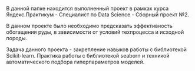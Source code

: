 В данной папке находится выполненный проект в рамках курса Яндекс.Практикум - Специалист по Data Science - Сборный проект №2.

В данном проекте было необходимо предсказать эффективность обогащения руды, в зависимости от условий техпроцесса и исходной породы.

Задача данного проекта - закрепление навыков работы с библиотекой Scikit-learn. Практика работы с библиотекой seaborn и техникой автоматического подбора гиперпараметров моделей.

